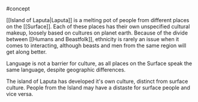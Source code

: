 #concept 

[[Island of Laputa|Laputa]] is a melting pot of people from different places on the [[Surface]]. Each of these places has their own unspecified cultural makeup, loosely based on cultures on planet earth. Because of the divide between [[Humans and Beastfolk]], ethnicity is rarely an issue when it comes to interacting, although beasts and men from the same region will get along better. 

Language is not a barrier for culture, as all places on the Surface speak the same language, despite geographic differences.

The island of Laputa has developed it's own culture, distinct from surface culture. People from the Island may have a distaste for surface people and vice versa.